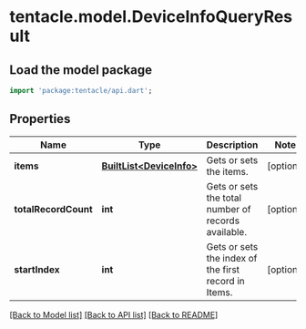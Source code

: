 # tentacle.model.DeviceInfoQueryResult

## Load the model package
```dart
import 'package:tentacle/api.dart';
```

## Properties
Name | Type | Description | Notes
------------ | ------------- | ------------- | -------------
**items** | [**BuiltList&lt;DeviceInfo&gt;**](DeviceInfo.md) | Gets or sets the items. | [optional] 
**totalRecordCount** | **int** | Gets or sets the total number of records available. | [optional] 
**startIndex** | **int** | Gets or sets the index of the first record in Items. | [optional] 

[[Back to Model list]](../README.md#documentation-for-models) [[Back to API list]](../README.md#documentation-for-api-endpoints) [[Back to README]](../README.md)


